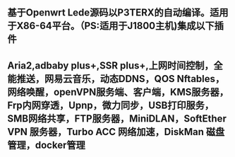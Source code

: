 基于Openwrt Lede源码以P3TERX的自动编译。适用于X86-64平台。（PS:适用于J1800主机)集成以下插件
---
Aria2,adbaby plus+,SSR plus+,上网时间控制，全能推送，网易云音乐，动态DDNS，QOS Nftables，网络唤醒，openVPN服务端、客户端，KMS服务器，Frp内网穿透，Upnp，微力同步，USB打印服务，SMB网络共享，FTP服务器，MiniDLAN，SoftEther VPN 服务器，Turbo ACC 网络加速，DiskMan 磁盘管理，docker管理
---
